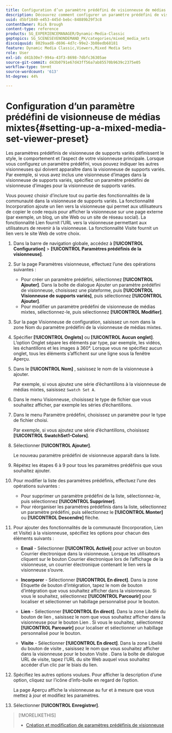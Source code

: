 ```yaml
---
title: Configuration d’un paramètre prédéfini de visionneuse de médias mixtes
description: Découvrez comment configurer un paramètre prédéfini de visionneuse de médias mixtes dans Adobe Dynamic Media Classic.
uuid: d5bf1840-e453-445d-bebc-84889b29f3c8
contentOwner: Rick Brough
content-type: reference
products: SG_EXPERIENCEMANAGER/Dynamic-Media-Classic
geptopics: SG_SCENESEVENONDEMAND_PK/categories/mixed_media_sets
discoiquuid: 8029aad8-d696-4d7c-99e2-3b08edb68181
feature: Dynamic Media Classic,Viewers,Mixed Media Sets
role: User
exl-id: d41b30e7-994a-43f3-8698-7dbfc36305ae
source-git-commit: d43b0791e67d43ff56a7ab85570b9639c2375e05
workflow-type: tm+mt
source-wordcount: '613'
ht-degree: 44%

---
```


# Configuration d’un paramètre prédéfini de visionneuse de médias mixtes{#setting-up-a-mixed-media-set-viewer-preset}

Les paramètres prédéfinis de visionneuse de supports variés définissent le style, le comportement et l’aspect de votre visionneuse principale. Lorsque vous configurez un paramètre prédéfini, vous pouvez indiquer les autres visionneuses qui doivent apparaître dans la visionneuse de supports variés. Par exemple, si vous avez inclus une visionneuse d’images dans la visionneuse de supports variés, spécifiez un paramètre prédéfini de visionneuse d’images pour la visionneuse de supports variés.

Vous pouvez choisir d’inclure tout ou partie des fonctionnalités de la communauté dans la visionneuse de supports variés. La fonctionnalité Incorporation ajoute un lien vers la visionneuse qui permet aux utilisateurs de copier le code requis pour afficher la visionneuse sur une page externe (par exemple, un blog, un site Web ou un site de réseau social). La fonctionnalité Lien fournit l’URL vers la visionneuse permettant aux utilisateurs de revenir à la visionneuse. La fonctionnalité Visite fournit un lien vers le site Web de votre choix.

1. Dans la barre de navigation globale, accédez à **[!UICONTROL Configuration]** > **[!UICONTROL Paramètres prédéfinis de la visionneuse]**.
1. Sur la page Paramètres visionneuse, effectuez l’une des opérations suivantes :

   * Pour créer un paramètre prédéfini, sélectionnez **[!UICONTROL Ajouter]**. Dans la boîte de dialogue Ajouter un paramètre prédéfini de visionneuse, choisissez une plateforme, puis **[!UICONTROL Visionneuse de supports variés]**, puis sélectionnez **[!UICONTROL Ajouter]**.
   * Pour modifier un paramètre prédéfini de visionneuse de médias mixtes, sélectionnez-le, puis sélectionnez **[!UICONTROL Modifier]**.

1. Sur la page Visionneuse de configuration, saisissez un nom dans la zone Nom du paramètre prédéfini de la visionneuse de médias mixtes.
1. Spécifier **[!UICONTROL Onglets]** ou **[!UICONTROL Aucun onglet]**. L’option Onglet sépare les éléments par type, par exemple, les vidéos, les échantillons et les images à 360°. Lorsque vous ne spécifiez aucun onglet, tous les éléments s’affichent sur une ligne sous la fenêtre Aperçu.
1. Dans le **[!UICONTROL Nom]** , saisissez le nom de la visionneuse à ajouter.

   Par exemple, si vous ajoutez une série d’échantillons à la visionneuse de médias mixtes, saisissez `Swatch Set A`.

1. Dans le menu Visionneuse, choisissez le type de fichier que vous souhaitez afficher, par exemple les séries d’échantillons.
1. Dans le menu Paramètre prédéfini, choisissez un paramètre pour le type de fichier choisi.

   Par exemple, si vous ajoutez une série d’échantillons, choisissez **[!UICONTROL SwatchSet1-Colors]**.

1. Sélectionner **[!UICONTROL Ajouter]**.

   Le nouveau paramètre prédéfini de visionneuse apparaît dans la liste.

1. Répétez les étapes 6 à 9 pour tous les paramètres prédéfinis que vous souhaitez ajouter.
1. Pour modifier la liste des paramètres prédéfinis, effectuez l’une des opérations suivantes :

   * Pour supprimer un paramètre prédéfini de la liste, sélectionnez-le, puis sélectionnez **[!UICONTROL Supprimer]**.
   * Pour réorganiser les paramètres prédéfinis dans la liste, sélectionnez un paramètre prédéfini, puis sélectionnez le **[!UICONTROL Monter]** ou **[!UICONTROL Descendre]** flèche.

1. Pour ajouter des fonctionnalités de la communauté (Incorporation, Lien et Visite) à la visionneuse, spécifiez les options pour chacun des éléments suivants :

   * **Email** - Sélectionner **[!UICONTROL Activé]** pour activer un bouton Courrier électronique dans la visionneuse. Lorsque les utilisateurs cliquent sur le bouton Courrier électronique lors de l’affichage de la visionneuse, un courrier électronique contenant le lien vers la visionneuse s’ouvre.

   * **Incorporer** - Sélectionner **[!UICONTROL En direct]**. Dans la zone Etiquette de bouton d’intégration, tapez le nom de bouton d’intégration que vous souhaitez afficher dans la visionneuse. Si vous le souhaitez, sélectionnez **[!UICONTROL Parcourir]** pour localiser et sélectionner un habillage personnalisé pour le bouton.

   * **Lien** - Sélectionner **[!UICONTROL En direct]**. Dans la zone Libellé du bouton de lien , saisissez le nom que vous souhaitez afficher dans la visionneuse pour le bouton Lien . Si vous le souhaitez, sélectionnez **[!UICONTROL Parcourir]** pour localiser et sélectionner un habillage personnalisé pour le bouton.

   * **Visite** - Sélectionner **[!UICONTROL En direct]**. Dans la zone Libellé du bouton de visite , saisissez le nom que vous souhaitez afficher dans la visionneuse pour le bouton Visite . Dans la boîte de dialogue URL de visite, tapez l’URL du site Web auquel vous souhaitez accéder d’un clic par le biais du lien.

1. Spécifiez les autres options voulues. Pour afficher la description d’une option, cliquez sur l’icône d’info-bulle en regard de l’option.

   La page Aperçu affiche la visionneuse au fur et à mesure que vous mettez à jour et modifiez les paramètres.

1. Sélectionner **[!UICONTROL Enregistrer]**.

>[!MORELIKETHIS]
>
>* [Création et modification de paramètres prédéfinis de visionneuse](application-setup.md#adding_and_editing_viewer_presets)

